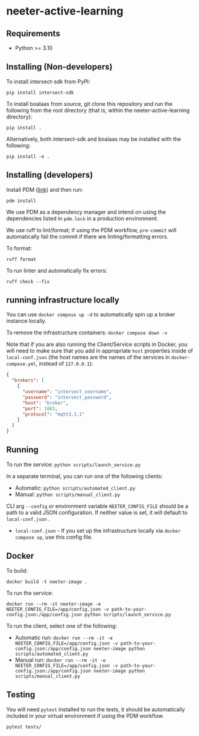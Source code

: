 # neeter-active-learning

## Requirements

- Python >= 3.10

## Installing (Non-developers)

To install intersect-sdk from PyPI:

`pip install intersect-sdk`

To install boalaas from source, git clone this repository and run the following from the root directory (that is, within the neeter-active-learning directory):

`pip install .`

Alternatively, both intersect-sdk and boalaas may be installed with the following:

`pip install -e .`

## Installing (developers)

Install PDM ([link](https://pdm-project.org/en/latest/#installation)) and then run:

`pdm install`

We use PDM as a dependency manager and intend on using the dependencies listed in `pdm.lock` in a production environment.

We use ruff to lint/format; if using the PDM workflow, `pre-commit` will automatically fail the commit if there are linting/formatting errors.

To format:

`ruff format`

To run linter and automatically fix errors:

`ruff check --fix`

## running infrastructure locally

You can use `docker compose up -d` to automatically spin up a broker instance locally.

To remove the infrastructure containers: `docker compose down -v`

Note that if you are also running the Client/Service scripts in Docker, you will need to make sure that you add in appropriate `host` properties inside of `local-conf.json` (the host names are the names of the services in `docker-compose.yml`, instead of `127.0.0.1`):

```json
{
  "brokers": [
    {
      "username": "intersect_username",
      "password": "intersect_password",
      "host": "broker",
      "port": 1883,
      "protocol": "mqtt3.1.1"
    }
  ]
}

```

## Running

To run the service: `python scripts/launch_service.py`

In a separate terminal, you can run one of the following clients:
  - Automatic: `python scripts/automated_client.py`
  - Manual: `python scripts/manual_client.py`

CLI arg `--config` or environment variable `NEETER_CONFIG_FILE` should be a path to a valid JSON configuration. If neither value is set, it will default to `local-conf.json` .

- `local-conf.json` - If you set up the infrastructure locally via `docker compose up`, use this config file.

## Docker

To build:

`docker build -t neeter-image .`

To run the service:

`docker run --rm -it neeter-image -e NEETER_CONFIG_FILE=/app/config.json -v path-to-your-config.json:/app/config.json python scripts/launch_service.py`

To run the client, select one of the following:

- Automatic run: `docker run --rm -it -e NEETER_CONFIG_FILE=/app/config.json -v path-to-your-config.json:/app/config.json neeter-image python scripts/automated_client.py`
- Manual run: `docker run --rm -it -e NEETER_CONFIG_FILE=/app/config.json -v path-to-your-config.json:/app/config.json neeter-image python scripts/manual_client.py`

## Testing

You will need `pytest` installed to run the tests, it should be automatically included in your virtual environment if using the PDM workflow.

`pytest tests/`
